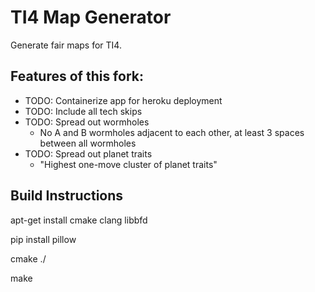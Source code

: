 # TI4 Map Generator

Generate fair maps for TI4.

## Features of this fork:

* TODO: Containerize app for heroku deployment
* TODO: Include all tech skips
* TODO: Spread out wormholes
  * No A and B wormholes adjacent to each other, at least 3 spaces between all wormholes
* TODO: Spread out planet traits
  * "Highest one-move cluster of planet traits"

## Build Instructions

apt-get install cmake clang libbfd 

pip install pillow

cmake ./

make
